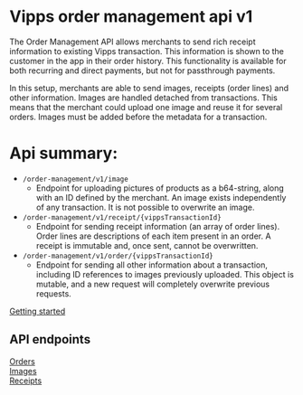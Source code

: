 # Vipps order management api v1

The Order Management API allows merchants to send rich receipt information to existing Vipps transaction. This information is shown to the customer in the app in their order history.
This functionality is available for both recurring and direct payments, but not for passthrough payments.

In this setup, merchants are able to send images, receipts (order lines) and other information. Images are handled detached from transactions. This means that the merchant could upload one image and reuse it for several orders. Images must be added before the metadata for a transaction.

# Api summary:
- `/order-management/v1/image`
	- Endpoint for uploading pictures of products as a b64-string, along with an ID defined by the merchant. An image exists independently of any transaction. It is not possible to overwrite an image.
- `/order-management/v1/receipt/{vippsTransactionId}`
	- Endpoint for sending receipt information (an array of order lines). Order lines are descriptions of each item present in an order. A receipt is immutable and, once sent, cannot be overwritten.
- `/order-management/v1/order/{vippsTransactionId}`
	- Endpoint for sending all other information about a transaction, including ID references to images previously uploaded. This object is mutable, and a new request will completely overwrite previous requests.


[Getting started](GettingStarted.md)  

## API endpoints
[Orders](Orders.md)  
[Images](Images.md)  
[Receipts](Receipts.md)

